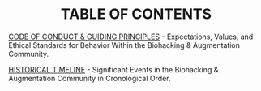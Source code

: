 <div align="center"> 

# TABLE OF CONTENTS 

</div>

[CODE OF CONDUCT & GUIDING PRINCIPLES](https://github.com/BiohackersDigital/KnowledgeBase/blob/main/CODE%20OF%20CONDUCT.md) -  Expectations, Values, and Ethical Standards for Behavior Within the Biohacking & Augmentation Community.

[HISTORICAL TIMELINE](https://github.com/BiohackersDigital/KnowledgeBase/blob/main/HISTORICAL%20TIMELINE.md) - Significant Events in the Biohacking & Augmentation Community in Cronological Order.

